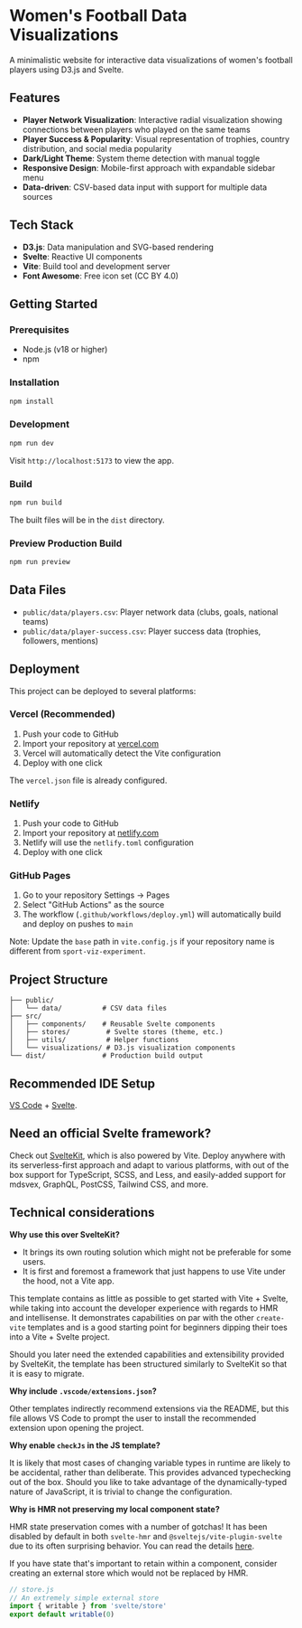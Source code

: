 # Women's Football Data Visualizations

A minimalistic website for interactive data visualizations of women's football players using D3.js and Svelte.

## Features

- **Player Network Visualization**: Interactive radial visualization showing connections between players who played on the same teams
- **Player Success & Popularity**: Visual representation of trophies, country distribution, and social media popularity
- **Dark/Light Theme**: System theme detection with manual toggle
- **Responsive Design**: Mobile-first approach with expandable sidebar menu
- **Data-driven**: CSV-based data input with support for multiple data sources

## Tech Stack

- **D3.js**: Data manipulation and SVG-based rendering
- **Svelte**: Reactive UI components
- **Vite**: Build tool and development server
- **Font Awesome**: Free icon set (CC BY 4.0)

## Getting Started

### Prerequisites

- Node.js (v18 or higher)
- npm

### Installation

```bash
npm install
```

### Development

```bash
npm run dev
```

Visit `http://localhost:5173` to view the app.

### Build

```bash
npm run build
```

The built files will be in the `dist` directory.

### Preview Production Build

```bash
npm run preview
```

## Data Files

- `public/data/players.csv`: Player network data (clubs, goals, national teams)
- `public/data/player-success.csv`: Player success data (trophies, followers, mentions)

## Deployment

This project can be deployed to several platforms:

### Vercel (Recommended)

1. Push your code to GitHub
2. Import your repository at [vercel.com](https://vercel.com)
3. Vercel will automatically detect the Vite configuration
4. Deploy with one click

The `vercel.json` file is already configured.

### Netlify

1. Push your code to GitHub
2. Import your repository at [netlify.com](https://netlify.com)
3. Netlify will use the `netlify.toml` configuration
4. Deploy with one click

### GitHub Pages

1. Go to your repository Settings → Pages
2. Select "GitHub Actions" as the source
3. The workflow (`.github/workflows/deploy.yml`) will automatically build and deploy on pushes to `main`

Note: Update the `base` path in `vite.config.js` if your repository name is different from `sport-viz-experiment`.

## Project Structure

```
├── public/
│   └── data/          # CSV data files
├── src/
│   ├── components/    # Reusable Svelte components
│   ├── stores/         # Svelte stores (theme, etc.)
│   ├── utils/          # Helper functions
│   └── visualizations/ # D3.js visualization components
└── dist/              # Production build output
```

## Recommended IDE Setup

[VS Code](https://code.visualstudio.com/) + [Svelte](https://marketplace.visualstudio.com/items?itemName=svelte.svelte-vscode).

## Need an official Svelte framework?

Check out [SvelteKit](https://github.com/sveltejs/kit#readme), which is also powered by Vite. Deploy anywhere with its serverless-first approach and adapt to various platforms, with out of the box support for TypeScript, SCSS, and Less, and easily-added support for mdsvex, GraphQL, PostCSS, Tailwind CSS, and more.

## Technical considerations

**Why use this over SvelteKit?**

- It brings its own routing solution which might not be preferable for some users.
- It is first and foremost a framework that just happens to use Vite under the hood, not a Vite app.

This template contains as little as possible to get started with Vite + Svelte, while taking into account the developer experience with regards to HMR and intellisense. It demonstrates capabilities on par with the other `create-vite` templates and is a good starting point for beginners dipping their toes into a Vite + Svelte project.

Should you later need the extended capabilities and extensibility provided by SvelteKit, the template has been structured similarly to SvelteKit so that it is easy to migrate.

**Why include `.vscode/extensions.json`?**

Other templates indirectly recommend extensions via the README, but this file allows VS Code to prompt the user to install the recommended extension upon opening the project.

**Why enable `checkJs` in the JS template?**

It is likely that most cases of changing variable types in runtime are likely to be accidental, rather than deliberate. This provides advanced typechecking out of the box. Should you like to take advantage of the dynamically-typed nature of JavaScript, it is trivial to change the configuration.

**Why is HMR not preserving my local component state?**

HMR state preservation comes with a number of gotchas! It has been disabled by default in both `svelte-hmr` and `@sveltejs/vite-plugin-svelte` due to its often surprising behavior. You can read the details [here](https://github.com/sveltejs/svelte-hmr/tree/master/packages/svelte-hmr#preservation-of-local-state).

If you have state that's important to retain within a component, consider creating an external store which would not be replaced by HMR.

```js
// store.js
// An extremely simple external store
import { writable } from 'svelte/store'
export default writable(0)
```
